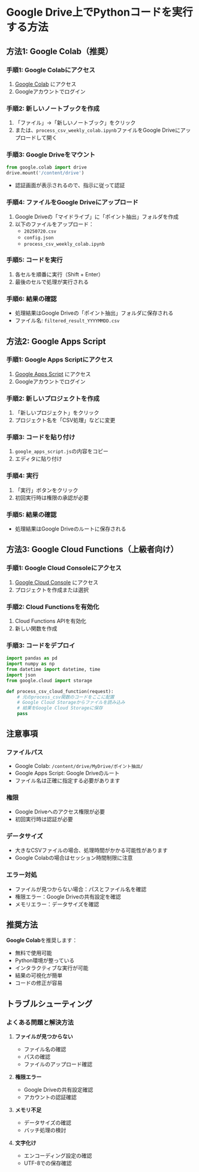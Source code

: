 # Google Drive上でPythonコードを実行する方法

## 方法1: Google Colab（推奨）

### 手順1: Google Colabにアクセス
1. [Google Colab](https://colab.research.google.com/) にアクセス
2. Googleアカウントでログイン

### 手順2: 新しいノートブックを作成
1. 「ファイル」→「新しいノートブック」をクリック
2. または、`process_csv_weekly_colab.ipynb`ファイルをGoogle Driveにアップロードして開く

### 手順3: Google Driveをマウント
```python
from google.colab import drive
drive.mount('/content/drive')
```
- 認証画面が表示されるので、指示に従って認証

### 手順4: ファイルをGoogle Driveにアップロード
1. Google Driveの「マイドライブ」に「ポイント抽出」フォルダを作成
2. 以下のファイルをアップロード：
   - `20250720.csv`
   - `config.json`
   - `process_csv_weekly_colab.ipynb`

### 手順5: コードを実行
1. 各セルを順番に実行（Shift + Enter）
2. 最後のセルで処理が実行される

### 手順6: 結果の確認
- 処理結果はGoogle Driveの「ポイント抽出」フォルダに保存される
- ファイル名: `filtered_result_YYYYMMDD.csv`

## 方法2: Google Apps Script

### 手順1: Google Apps Scriptにアクセス
1. [Google Apps Script](https://script.google.com/) にアクセス
2. Googleアカウントでログイン

### 手順2: 新しいプロジェクトを作成
1. 「新しいプロジェクト」をクリック
2. プロジェクト名を「CSV処理」などに変更

### 手順3: コードを貼り付け
1. `google_apps_script.js`の内容をコピー
2. エディタに貼り付け

### 手順4: 実行
1. 「実行」ボタンをクリック
2. 初回実行時は権限の承認が必要

### 手順5: 結果の確認
- 処理結果はGoogle Driveのルートに保存される

## 方法3: Google Cloud Functions（上級者向け）

### 手順1: Google Cloud Consoleにアクセス
1. [Google Cloud Console](https://console.cloud.google.com/) にアクセス
2. プロジェクトを作成または選択

### 手順2: Cloud Functionsを有効化
1. Cloud Functions APIを有効化
2. 新しい関数を作成

### 手順3: コードをデプロイ
```python
import pandas as pd
import numpy as np
from datetime import datetime, time
import json
from google.cloud import storage

def process_csv_cloud_function(request):
    # 元のprocess_csv関数のコードをここに配置
    # Google Cloud Storageからファイルを読み込み
    # 結果をGoogle Cloud Storageに保存
    pass
```

## 注意事項

### ファイルパス
- Google Colab: `/content/drive/MyDrive/ポイント抽出/`
- Google Apps Script: Google Driveのルート
- ファイル名は正確に指定する必要があります

### 権限
- Google Driveへのアクセス権限が必要
- 初回実行時は認証が必要

### データサイズ
- 大きなCSVファイルの場合、処理時間がかかる可能性があります
- Google Colabの場合はセッション時間制限に注意

### エラー対処
- ファイルが見つからない場合：パスとファイル名を確認
- 権限エラー：Google Driveの共有設定を確認
- メモリエラー：データサイズを確認

## 推奨方法

**Google Colab**を推奨します：
- 無料で使用可能
- Python環境が整っている
- インタラクティブな実行が可能
- 結果の可視化が簡単
- コードの修正が容易

## トラブルシューティング

### よくある問題と解決方法

1. **ファイルが見つからない**
   - ファイル名の確認
   - パスの確認
   - ファイルのアップロード確認

2. **権限エラー**
   - Google Driveの共有設定確認
   - アカウントの認証確認

3. **メモリ不足**
   - データサイズの確認
   - バッチ処理の検討

4. **文字化け**
   - エンコーディング設定の確認
   - UTF-8での保存確認 